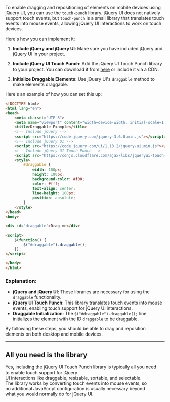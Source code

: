To enable dragging and repositioning of elements on mobile devices using jQuery UI, you can use the `touch-punch` library. jQuery UI does not natively support touch events, but `touch-punch` is a small library that translates touch events into mouse events, allowing jQuery UI interactions to work on touch devices.

Here's how you can implement it:

1. **Include jQuery and jQuery UI**: Make sure you have included jQuery and jQuery UI in your project.

2. **Include jQuery UI Touch Punch**: Add the jQuery UI Touch Punch library to your project. You can download it from [here](https://github.com/furf/jquery-ui-touch-punch) or include it via a CDN.

3. **Initialize Draggable Elements**: Use jQuery UI's `draggable` method to make elements draggable.

Here's an example of how you can set this up:

```html
<!DOCTYPE html>
<html lang="en">
<head>
    <meta charset="UTF-8">
    <meta name="viewport" content="width=device-width, initial-scale=1.0">
    <title>Draggable Example</title>
    <!-- Include jQuery -->
    <script src="https://code.jquery.com/jquery-3.6.0.min.js"></script>
    <!-- Include jQuery UI -->
    <script src="https://code.jquery.com/ui/1.13.2/jquery-ui.min.js"></script>
    <!-- Include jQuery UI Touch Punch -->
    <script src="https://cdnjs.cloudflare.com/ajax/libs/jqueryui-touch-punch/0.2.3/jquery.ui.touch-punch.min.js"></script>
    <style>
        #draggable {
            width: 100px;
            height: 100px;
            background-color: #f00;
            color: #fff;
            text-align: center;
            line-height: 100px;
            position: absolute;
        }
    </style>
</head>
<body>

<div id="draggable">Drag me</div>

<script>
    $(function() {
        $("#draggable").draggable();
    });
</script>

</body>
</html>
```

### Explanation:

- **jQuery and jQuery UI**: These libraries are necessary for using the `draggable` functionality.
- **jQuery UI Touch Punch**: This library translates touch events into mouse events, enabling touch support for jQuery UI interactions.
- **Draggable Initialization**: The `$("#draggable").draggable();` line initializes the element with the ID `draggable` to be draggable.

By following these steps, you should be able to drag and reposition elements on both desktop and mobile devices.

---

## All you need is the library

Yes, including the jQuery UI Touch Punch library is typically all you need to enable touch support for jQuery UI interactions like draggable, resizable, sortable, and selectable. The library works by converting touch events into mouse events, so no additional JavaScript configuration is usually necessary beyond what you would normally do for jQuery UI.